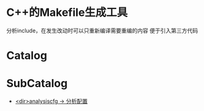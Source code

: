 # C++的Makefile生成工具

分析include，在发生改动时可以只重新编译需要重编的内容
便于引入第三方代码


# Catalog

# SubCatalog

* [\<dir>analysiscfg -> 分析配置](./analysiscfg/README.md)